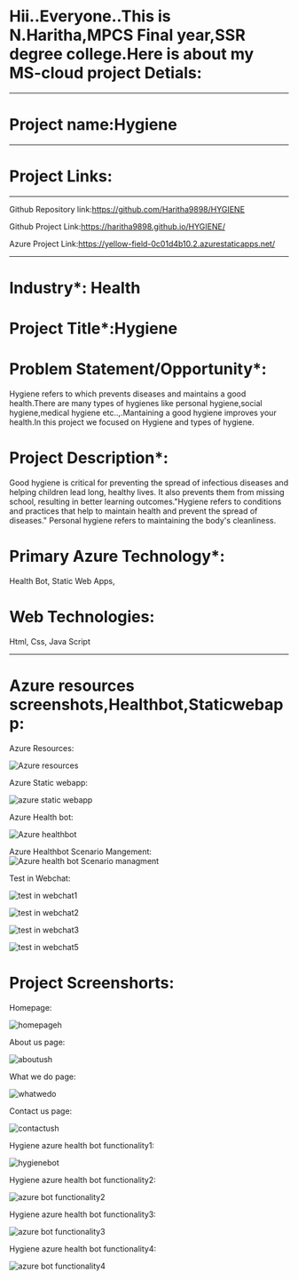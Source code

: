 
# Hii..Everyone..This is N.Haritha,MPCS Final year,SSR degree college.Here is about my MS-cloud project Detials:
-----------------------------------------------------------------------------------------------------------------------------------------------------------------------
# Project name:Hygiene
-----------------------------------------------------------------------------------------------------------------------------------------------------------------------
# Project Links:
-----------------------------------------------------------------------------------------------------------------------------------------------------------------------
Github Repository link:https://github.com/Haritha9898/HYGIENE

Github Project Link:https://haritha9898.github.io/HYGIENE/

Azure Project Link:https://yellow-field-0c01d4b10.2.azurestaticapps.net/


-----------------------------------------------------------------------------------------------------------------------------------------------------------------------

# Industry*: Health

# Project Title*:Hygiene

# Problem Statement/Opportunity*:
Hygiene refers to which prevents diseases and maintains a good health.There are many types of hygienes like personal hygiene,social hygiene,medical hygiene etc..,.Mantaining a good hygiene improves your health.In this project we focused on Hygiene and types of hygiene.

# Project Description*:
Good hygiene is critical for preventing the spread of infectious diseases and helping children lead long, healthy lives. It also prevents them from missing school, resulting in better learning outcomes."Hygiene refers to conditions and practices that help to maintain health and prevent the spread of diseases." Personal hygiene refers to maintaining the body's cleanliness.

# Primary Azure Technology*:
Health Bot, Static Web Apps,

# Web Technologies:
Html,
Css,
Java Script

-----------------------------------------------------------------------------------------------------------------------------------------------------------------------
# Azure resources screenshots,Healthbot,Staticwebapp:

Azure Resources:

![Azure resources](https://user-images.githubusercontent.com/118534118/208872595-9e9d7b8c-43bd-4959-9a1f-ebb265263936.png)

Azure Static webapp:

![azure static webapp](https://user-images.githubusercontent.com/118534118/208872650-539f2e86-c77d-4679-a8b4-5a4d891648ea.png)

Azure Health bot:

![Azure healthbot](https://user-images.githubusercontent.com/118534118/208872708-a71a44cc-a44a-4753-9d1e-e47d4713c5cf.png)

Azure Healthbot Scenario Mangement:
![Azure health bot Scenario managment](https://user-images.githubusercontent.com/118534118/208872981-bce6c83e-ab9c-42fd-b7b5-a0bb578a7e3f.png)


Test in Webchat:

![test in webchat1](https://user-images.githubusercontent.com/118534118/208872901-fdbe51a3-89f1-49a9-bdef-bd6f33a58af4.png)

![test in webchat2](https://user-images.githubusercontent.com/118534118/208873065-f0d37677-ff56-43c7-8bb4-34fc52dd36bd.png)

![test in webchat3](https://user-images.githubusercontent.com/118534118/208873121-07ea81a0-6e18-4239-a08d-6f8823606190.png)

![test in webchat5](https://user-images.githubusercontent.com/118534118/208873136-abd7751d-08cd-4127-8159-e639d428870b.png)



# Project Screenshorts:

Homepage:

![homepageh](https://user-images.githubusercontent.com/118534118/206669585-4ea13b66-5a97-4f46-8061-91e2bd1ccad3.png)

About us page:

![aboutush](https://user-images.githubusercontent.com/118534118/206669573-4a1d4f11-7cab-4492-845e-78476f8d6ac1.png)

What we do page:

![whatwedo](https://user-images.githubusercontent.com/118534118/206669568-d3c4a1b1-cc39-42b4-a961-f8096a81d5a9.png)


Contact us page:

![contactush](https://user-images.githubusercontent.com/118534118/206669580-7c66c78f-d6a6-4e5e-bd2e-ea5890f5f6f0.png)

Hygiene azure health bot functionality1:

![hygienebot](https://user-images.githubusercontent.com/118534118/206669565-a4c91e21-c95e-4d58-b161-239676293079.png)

Hygiene azure health bot functionality2:

![azure bot functionality2](https://user-images.githubusercontent.com/118534118/208054050-5b5bfbc8-46d1-47de-94d9-d74c05ce72f9.jpg)

Hygiene azure health bot functionality3:

![azure bot functionality3](https://user-images.githubusercontent.com/118534118/208054037-c9b876bb-144e-4dc3-bcf9-d59ebd8d57bb.jpg)

Hygiene azure health bot functionality4:

![azure bot functionality4](https://user-images.githubusercontent.com/118534118/208054045-0f17c87a-0a43-40ef-b0bc-f64d56cfee7b.jpg)


